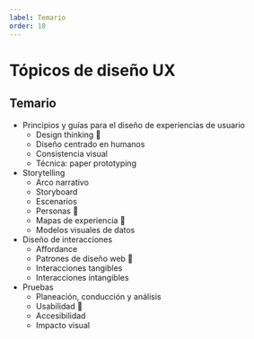 ```yaml
---
label: Temario
order: 10
---
```



# Tópicos de diseño UX

## Temario

- Principios y guías para el diseño de experiencias de usuario
    - Design thinking :grimacing:
    - Diseño centrado en  humanos
    - Consistencia visual
    - Técnica: paper prototyping    
- Storytelling
    - Arco narrativo
    - Storyboard
    - Escenarios
    - Personas :grimacing:
    - Mapas de experiencia :grimacing:
    - Modelos visuales de datos
- Diseño de interacciones
    - Affordance
    - Patrones de diseño web :grimacing:
    - Interacciones tangibles
    - Interacciones intangibles
- Pruebas
    - Planeación, conducción y análisis
    - Usabilidad :grimacing:
    - Accesibilidad
    - Impacto visual

